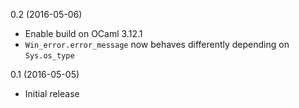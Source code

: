 0.2 (2016-05-06)
- Enable build on OCaml 3.12.1
- `Win_error.error_message` now behaves differently depending on
  `Sys.os_type`

0.1 (2016-05-05)
- Initial release

